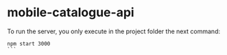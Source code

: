 # mobile-catalogue-api

To run the server, you only execute in the project folder the next command:

````
npm start 3000
```

